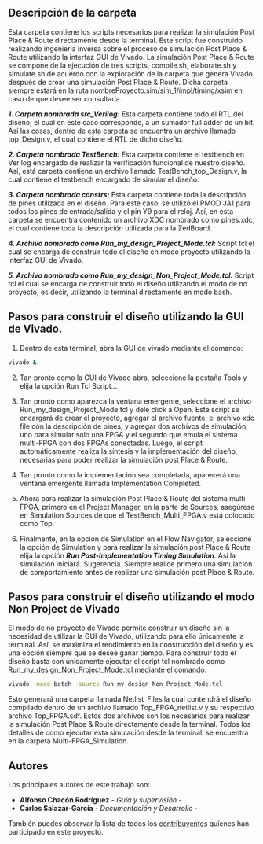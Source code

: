## Descripción de la carpeta

Esta carpeta contiene los scripts necesarios para realizar la simulación Post Place & Route  directamente desde la terminal. Este script fue construido realizando ingeniería inversa sobre el proceso de simulación Post Place & Route utilizando la interfaz GUI de Vivado. La simulación Post Place & Route se compone de la ejecución de tres scripts, compile.sh, elaborate.sh y simulate.sh de acuerdo con la exploración de la carpeta que genera Vivado después de crear una simulación Post Place & Route. Dicha carpeta siempre estará en la ruta nombreProyecto.sim/sim_1/impl/timing/xsim en caso de que desee ser consultada.


***1. Carpeta nombrada src_Verilog:*** Esta carpeta contiene todo el RTL del diseño, el cual en este caso corresponde, a un sumador full adder de un bit. Así las cosas, dentro de esta carpeta se encuentra un archivo llamado top_Design.v, el cual contiene el RTL de dicho diseño.

***2. Carpeta nombrada TestBench:*** Esta carpeta contiene el testbench en Verilog encargado de realizar la verificación funcional de nuestro diseño. Así, está carpeta contiene un archivo llamado TestBench_top_Design.v, la cual contiene el testbench encargado de simular el diseño.

***3. Carpeta nombrada constrs:*** Esta carpeta contiene toda la descripción de pines utilizada en el diseño. Para este caso, se utilizó el PMOD JA1 para todos los pines de entrada/salida y el pin Y9 para el reloj. Así, en esta carpeta se encuentra contenido un archivo XDC nombrado como pines.xdc, el cual contiene toda la descripción utilizada para la ZedBoard.

***4. Archivo nombrado como Run_my_design_Project_Mode.tcl:*** Script tcl el cual se encarga de construir todo el diseño en modo proyecto utilizando la interfaz GUI de Vivado.

***5. Archivo nombrado como Run_my_design_Non_Project_Mode.tcl:*** Script tcl el cual se encarga de construir todo el diseño utilizando el modo de no proyecto, es decir, utilizando la terminal directamente en modo bash.


## Pasos para construir el diseño utilizando la GUI de Vivado.

1) Dentro de esta terminal, abra la GUI de vivado mediante el comando:

```bash
vivado &
```

2) Tan pronto como la GUI de Vivado abra, seleecione la pestaña Tools y elija la opción Run Tcl Script... 

3) Tan pronto como aparezca la ventana emergente, seleccione el archivo Run_my_design_Project_Mode.tcl y dele click a Open. Este script se encargará de crear el proyecto, agregar el archivo fuente, el archivo xdc file con la descripción de pines, y agregar dos archivos de simulación, uno para simular solo una FPGA y el segundo que emula el sistema multi-FPGA con dos FPGAs conectadas. Luego, el script automáticamente realiza la síntesis y la implementación del diseño, necesarias para poder realizar la simulación post Place & Route.

4) Tan pronto como la implementación sea completada, aparecerá una ventana emergente llamada Implementation Completed. 

5) Ahora para realizar la simulación Post Place & Route del sistema multi-FPGA, primero en el Project Manager, en la parte de Sources, asegúrese en  Simulation Sources de que el TestBench_Multi_FPGA.v está colocado como Top.

6) Finalmente, en la opción de Simulation en el Flow Navigator, seleccione la opción de Simulation y para realizar la simulación post Place & Route elija la opción ***Run Post-Implementation Timing Simulation***. Así la simulación iniciará. Sugerencia. Siempre realice primero una simulación de comportamiento antes de realizar una simulación post Place & Route.

## Pasos para construir el diseño utilizando el modo Non Project de Vivado

El modo de no proyecto de Vivado permite construir un diseño sin la necesidad de utilizar la GUI de Vivado, utilizando para ello únicamente la terminal. Así, se maximiza el rendimiento en la construcción del diseño y es una opción siempre que se desee ganar tiempo. Para construir todo el diseño basta con únicamente ejecutar el script tcl nombrado como Run_my_design_Non_Project_Mode.tcl mediante el comando:

```bash
vivado -mode batch -source Run_my_design_Non_Project_Mode.tcl
```

Esto generará una carpeta llamada Netlist_Files la cual contendrá el diseño compilado dentro de un archivo llamado Top_FPGA_netlist.v y su respectivo archivo Top_FPGA.sdf. Estos dos archivos son los necesarios para realizar la simulación Post Place & Route directamente desde la terminal. Todos los detalles de como ejecutar esta simulación desde la terminal, se encuentra en la carpeta Multi-FPGA_Simulation.


## Autores

Los principales autores de este trabajo son:

* **Alfonso Chacón Rodríguez** - *Guía y supervisión* - 
* **Carlos Salazar-García** - *Documentación y Desarrollo* -

También puedes observar la lista de todos los [contribuyentes](https://github.com/cadriansalazarg/InterfacesZynq/contributors) quíenes han participado en este proyecto.
